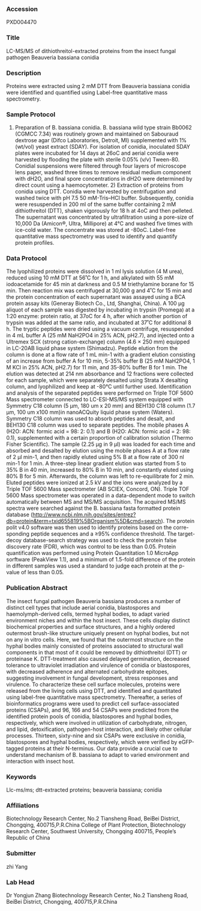 ### Accession
PXD004470

### Title
LC-MS/MS of dithiothreitol-extracted proteins from the insect fungal pathogen Beauveria bassiana conidia

### Description
Proteins were extracted using 2 mM DTT from  Beauveria bassiana conidia were identified and quantified using Label-free quantitative mass spectrometry.

### Sample Protocol
1) Preparation of B. bassiana conidia.  B. bassiana wild type strain Bb0062 (CGMCC 7.34) was routinely grown and maintained on Sabouraud dextrose agar (Difco Laboratories, Detroit, MI) supplemented with 1% (wt/vol) yeast extract (SDAY). For isolation of conidia, inoculated SDAY plates were incubated for 14 days at 26oC and aerial conidia were harvested by flooding the plate with sterile 0.05% (v/v) Tween-80. Conidial suspensions were filtered through four layers of microscope lens paper, washed three times to remove residual medium component with dH2O, and final spore concentrations in dH2O were determined by direct count using a haemocytometer. 2) Extraction of proteins from conidia using DTT. Conidia were harvested by centrifugation and washed twice with pH 7.5 50 mM-Tris–HCl buffer. Subsequently, conidia were resuspended in 200 ml of the same buffer containing 2 mM dithiothreitol (DTT), shaken vigorously for 18 h at 4oC and then pelleted. The supernatant was concentrated by ultrafiltration using a pore-size of 10,000 Da (Amicon®, Ultra, Millipore) at 4°C and washed five times with ice-cold water. The concentrate was stored at -80oC. Label-free quantitative mass spectrometry was used to identify and quantify protein profiles.

### Data Protocol
The lyophilized proteins were dissolved in 1 ml lysis solution (4 M urea), reduced using 10 mM DTT at 56˚C for 1 h, and alkylated with 55 mM iodoacetamide for 45 min at darkness and 0.5 M triethylamine borane for 15 min. Then reaction mix was centrifuged at 30,000 g and 4˚C for 15 min and the protein concentration of each supernatant was assayed using a BCA protein assay kits (Generay Biotech Co., Ltd, Shanghai, China). A 100 μg aliquot of each sample was digested by incubating in trypsin (Promega) at a 1:20 enzyme: protein ratio, at 37oC for 4 h, after which another portion of trypsin was added at the same ratio, and incubated at 37˚C for additional 8 h. The tryptic peptides were dried using a vacuum centrifuge, resuspended in 4 mL buffer A (25 mM NaH2PO4 in 25% ACN, pH2.7), and injected onto a Ultremex SCX (strong cation-exchange) column (4.6 × 250 mm) equipped in LC-20AB liquid phase system (Shimadzu). Peptide elution from the column is done at a flow rate of 1 mL min-1 with a gradient elution consisting of an increase from buffer A for 10 min, 5-35% buffer B (25 mM NaH2PO4, 1 M KCl in 25% ACN, pH2.7) for 11 min, and 35-80% buffer B for 1 min. The elution was detected at 214 nm absorbance and 12 fractions were collected for each sample, which were separately desalted using Strata X desalting column, and lyophilized and keep at -80°C until further used. Identification and analysis of the separated peptides were performed on Triple TOF 5600 Mass spectrometer connected to LC-ESI-MS/MS system equipped with Symmetry C18 column (5 μm, 180 um x 20 mm) and BEH130 C18 column (1.7 μm, 100 um x100 mm)in nanoACQuity liquid phase system (Waters). Symmetry C18 column was used to absorb peptides and desalt, and BEH130 C18 column was used to separate peptides. The mobile phases A (H2O: ACN: formic acid = 98: 2: 0.1) and B (H2O: ACN: formic acid = 2: 98: 0.1), supplemented with a certain proportion of calibration solution (Thermo Fisher Scientific). The sample (2.25 μg in 9 μl) was loaded for each time and absorbed and desalted by elution using the mobile phases A at a flow rate of 2 μl min-1, and then rapidly eluted using 5% B at a flow rate of 300 nl min-1 for 1 min. A three-step linear gradient elution was started from 5 to 35% B in 40 min, increased to 80% B in 10 min, and constantly eluted using 80% B for 5 min. Afterwards, the column was left to re-equilibrate for 2 min. Eluted peptides were ionized at 2.5 kV and the ions were analyzed by a Triple TOF 5600 Mass spectrometer (AB SCIEX, Concord, ON). Triple TOF 5600 Mass spectrometer was operated in a data-dependent mode to switch automatically between MS and MS/MS acquisition. The acquired MS/MS spectra were searched against the B. bassiana fasta formatted protein database (http://www.ncbi.nlm.nih.gov/sites/entrez?db=protein&term=txid655819%5BOrganism%5D&cmd=search). The protein polit v4.0 software was then used to identify proteins based on the corre-sponding peptide sequences and a ≥95% confidence threshold. The target-decoy database-search strategy was used to check the protein false discovery rate (FDR), which was control to be less than 0.05. Protein quantification was performed using Protein Quantitation 1.0 MicroApp sorftware (PeakView 1.1), and a minimum of 1.5-fold difference of the protein in different samples was used a standard to judge each protein at the p-value of less than 0.05.

### Publication Abstract
The insect fungal pathogen Beauveria bassiana produces a number of distinct cell types that include aerial conidia, blastospores and haemolymph-derived cells, termed hyphal bodies, to adapt varied environment niches and within the host insect. These cells display distinct biochemical properties and surface structures, and a highly ordered outermost brush-like structure uniquely present on hyphal bodies, but not on any in vitro cells. Here, we found that the outermost structure on the hyphal bodies mainly consisted of proteins associated to structural wall components in that most of it could be removed by dithiothreitol (DTT) or proteinase K. DTT-treatment also caused delayed germination, decreased tolerance to ultraviolet irradiation and virulence of conidia or blastospores, with decreased adherence and alternated carbohydrate epitopes, suggesting involvement in fungal development, stress responses and virulence. To characterize these cell surface molecules, proteins were released from the living cells using DTT, and identified and quantitated using label-free quantitative mass spectrometry. Thereafter, a series of bioinformatics programs were used to predict cell surface-associated proteins (CSAPs), and 96, 166 and 54 CSAPs were predicted from the identified protein pools of conidia, blastospores and hyphal bodies, respectively, which were involved in utilization of carbohydrate, nitrogen, and lipid, detoxification, pathogen-host interaction, and likely other cellular processes. Thirteen, sixty-nine and six CSAPs were exclusive in conidia, blastospores and hyphal bodies, respectively, which were verified by eGFP-tagged proteins at their N-terminus. Our data provide a crucial cue to understand mechanism of B. bassiana to adapt to varied environment and interaction with insect host.

### Keywords
Llc-ms/ms; dtt-extracted proteins; beauveria bassiana; conidia

### Affiliations
Biotechnology Research Center, No.2 Tiansheng Road, BeiBei District, Chongqing, 400715,P.R.China
College of Plant Protection, Biotechnology Research Center, Southwest University, Chongqing 400715, People’s Republic of China

### Submitter
zhi Yang

### Lab Head
Dr Yongjun Zhang
Biotechnology Research Center, No.2 Tiansheng Road, BeiBei District, Chongqing, 400715,P.R.China


